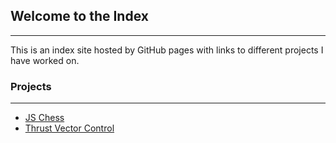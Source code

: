 ## Welcome to the Index
---
This is an index site hosted by GitHub pages with links to different projects I have worked on.

### Projects
---
- [JS Chess](https://tommygymer.github.io/JS-Chess/chess.html)
- [Thrust Vector Control](https://tommygymer.github.io/TVC-system/)
